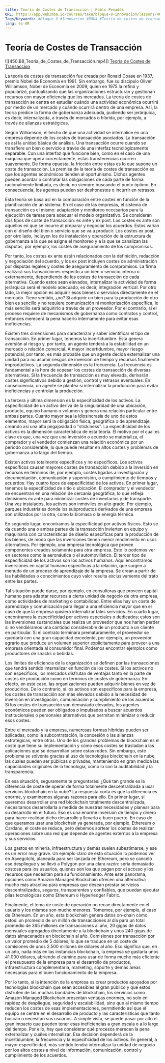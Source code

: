 ```yaml
---
title: Teoría de Costes de Transacción | Pablo Penadés
URL: https://app.web3mba.io/courses/take/bloque-8-innovacion/lessons/40237831-u4-1-teoria-de-costes-de-transaccion-pablo-penades
Tags/Keywords: #Bloque 8 #Innovacion #B8U4 #Teoria de costos de transaccion y ecosistemas #Teoria de costos de transaccion #Teoria de costos #Pablo Penadés
lang: es-AR
---
```

# Teoría de Costes de Transacción
![[450.B8_Teoría_de_Costes_de_Transacción.mp4]]
[Teoria de Costes de Transaccion](https://app.web3mba.io?wvideo=yfwxe0xc52)

La teoría de costes de transacción fue creada por Ronald Coase en 1937, premio Nobel de Economía en 1991. Sin embargo, fue su discípulo Oliver Williamson, Nobel de Economía en 2009, quien en 1975 la refinó y popularizó, puntualizando que las organizaciones estructuran y gestionan recursos con mayor eficiencia que los mercados. La teoría de costes de transacción se centra en estudiar cuándo una actividad económica ocurrirá por medio de un mercado y cuándo ocurrirá dentro de una empresa. Así, la teoría predice la forma de gobernanza adecuada, pudiendo ser jerárquica, es decir, internalizada, a través de mercados o híbrida, por ejemplo, a través de alianzas estratégicas.

Según Williamson, el hecho de que una actividad se internalice en una empresa depende de los costes de transacción asociados. La transacción es así la unidad básica de análisis. Una transacción ocurre cuando se transfiere un bien o servicio a través de una interfaz tecnológicamente separable. Con una interfaz que funcione bien, como en el caso de una máquina que opera correctamente, estas transferencias ocurren suavemente. De forma opuesta, la fricción entre estas es lo que supone un coste de transacción. La premisa de la teoría de costes de transacción es que los agentes económicos tienden al oportunismo. Dichos agentes pueden acordar o contratar las obligaciones de cada parte de forma racionalmente limitada, es decir, no siempre buscando el punto óptimo. En consecuencia, los agentes pueden ser deshonestos o incurrir en retrasos.

Esta teoría se basa así en la comparación entre costes en función de la planificación de un sistema. En el caso de las empresas, el sistema de transacción es el mismo: adaptación y monitoreo necesarios para la ejecución de tareas para adecuar el modelo organizativo. Se consideran dos tipos de coste de transacción: ex ante y ex post. Los costes ex ante son aquellos en que se incurre al preparar y negociar los acuerdos. Estos varían con el diseño del bien o servicio que se va a producir. Los costes ex post, por otro lado, incluyen los de instalación y operación de la estructura de gobernanza a la que se asigne el monitoreo y a la que se canalizan las disputas, por ejemplo, los costes de aseguramiento de los compromisos.

Por tanto, los costes ex ante están relacionados con la definición, redacción y negociación del acuerdo, y los ex post incluyen costes de administración por disputas legales y costes de aseguramiento de compromisos. La firma realizará sus transacciones respecto a un bien o servicio interna o externamente, dependiendo de los costes de transacción de cada alternativa. Cuando estos sean elevados, internalizar la actividad de forma jerárquica será el modelo adecuado, es decir, integración vertical. Por otro lado, la mejor opción es adquirir esos bienes o servicios directamente en el mercado. Tiene sentido, ¿no? Si adquirir un bien para la producción de otro bien es sencillo y no requiere comunicación ni monitorización específica, lo más sencillo será adquirirlo a través de un proveedor. Por el contrario, si el proceso requiere de mecanismos de gobernanza como contratos y control, entonces merecerá la pena hacerlo internamente para evitar esas ineficiencias.

Existen tres dimensiones para caracterizar y saber identificar el tipo de transacción. En primer lugar, tenemos la incertidumbre. Esta genera aversión al riesgo y, por tanto, un agente tenderá a la estabilidad en un mercado o relación comercial. A mayor incertidumbre, mayor riesgo potencial; por tanto, es más probable que un agente decida externalizar una unidad para no asumir riesgos de inversión de tiempo y recursos finalmente improductivos. La segunda dimensión es la frecuencia. La frecuencia es fundamental a la hora de sopesar los costes de transacción de diversas alternativas. Si la frecuencia de transacción es muy elevada, derivarán costes significativos debido a gestión, control y retrasos eventuales. En consecuencia, un agente se plantea si internalizar la producción para evitar ineficiencias y controlar la producción.

La tercera y última dimensión es la especificidad de los activos. La especificidad de un activo deriva de la singularidad de una ubicación, producto, equipo humano o volumen y genera una relación particular entre ambas partes. Cuanto mayor sea la idiosincrasia de uno de estos elementos, mayor será la obligación física, geográfica o de aprendizaje, creando así una alta pegajosidad o "stickiness". La especificidad de los activos es la dimensión característica de esta teoría. El motivo por el cual es clave es que, una vez que una inversión o acuerdo se materializa, el comprador y el vendedor comienzan una relación económica por un periodo considerable, lo que puede resultar en altos costes y problemas de gobernanza a lo largo del tiempo.

Existen activos totalmente específicos y no específicos. Los activos específicos causan mayores costes de transacción debido a la inversión en recursos en términos de, por ejemplo, costes ligados a investigación y documentación, comunicación y supervisión, o cumplimiento de tiempos y acuerdos. Hay cuatro tipos de especificidad de los activos. En primer lugar, tenemos la especificidad de sitio o ubicación. El comprador y el vendedor se encuentran en una relación de cercanía geográfica, lo que refleja decisiones ex ante para minimizar costes de inventarios y de transporte. Una vez instalados, los activos son inmóviles en alto grado. Por ejemplo, parques industriales donde los subproductos derivados de una empresa son utilizados por la otra, como la biomasa o la energía térmica.

En segundo lugar, encontramos la especificidad por activos físicos. Esto se da cuando una o ambas partes de la transacción invierten en equipo y maquinaria con características de diseño específicas para la producción de los bienes, de modo que las inversiones tienen menor rendimiento en usos alternativos. Por ejemplo, una empresa tecnológica que provee componentes creados solamente para otra empresa. Esto lo podemos ver en sectores como la aeronáutica o el automovilístico. El tercer tipo de especificidad de los activos son los activos humanos. Aquí encontramos inversiones en capital humano específicas a la relación, que surgen a menudo de un proceso de aprendizaje de la empresa. Se crean a partir de las habilidades o conocimientos cuyo valor resulta exclusivamente del trato entre las partes.

Tal situación puede darse, por ejemplo, en consultoras que proveen capital humano para adaptar recursos a cierta unidad de negocio de otra empresa, como actividades de marketing o contabilidad. Entre ellas hay un coste de aprendizaje y comunicación para llegar a una eficiencia mayor que en el caso de que la empresa quisiera internalizar tales servicios. En cuarto lugar, encontramos la especificidad por activos especiales o dedicados; estos son las inversiones sustanciales que realiza un proveedor que nos harían perder si no vendiéramos una cantidad considerable de un producto a un cliente en particular. Si el contrato terminara prematuramente, el proveedor se quedaría con una gran capacidad excedente, por ejemplo, un proveedor agrario que produce un volumen superior explícitamente para proveer a una empresa orientada al consumidor final. Podemos encontrar ejemplos como productores de snacks o bebidas.

Los límites de eficiencia de la organización se definen por las transacciones que tendrá sentido internalizar en función de los costes. Si los activos no son específicos, los mercados disfrutan de ventajas tanto en la parte de costes de producción como en términos de costes de gobernanza. En efecto, en este caso, las organizaciones pueden adquirir bienes en vez de producirlos. De lo contrario, si los activos son específicos para la empresa, los costes de transacción son más elevados debido a la necesidad de inversión en investigación, comunicación y cumplimiento de los acuerdos. Si los costes de transacción son demasiado elevados, los agentes económicos pueden ser obligados o impulsados a buscar acuerdos institucionales o personales alternativos que permitan minimizar o reducir esos costes.

Entre el mercado y la empresa, numerosas formas híbridas pueden ser aplicadas, como la subcontratación, la concesión o las alianzas estratégicas, entre otras. Uno de los grandes problemas de blockchain es el coste que tiene su implementación y cómo esos costes se trasladan a las aplicaciones que se desarrollan sobre estas redes. Sin embargo, este problema se solventa gracias al uso de tecnologías blockchain en la nube, las cuales pueden ser públicas o privadas, manteniendo en gran medida las capacidades originales de la tecnología, como lo son la auditabilidad y la transparencia.

En esa situación, seguramente te preguntarás: ¿Qué tan grande es la diferencia de coste de operar de forma totalmente descentralizada a usar servicios blockchain en la nube? La respuesta corta es que la diferencia es enorme, y examinemos algunas razones para ello. En primer lugar, si queremos desarrollar una red blockchain totalmente descentralizada, necesitamos desarrollarla a medida de nuestras necesidades y planear para su desarrollo en el futuro. Eso es una enorme inversión de tiempo y dinero para hacer realidad dicho desarrollo y llevarlo a buen puerto. En caso de que queramos usar una blockchain ya generada, por ejemplo, Ethereum o Cardano, el coste se reduce, pero debemos sortear los costes de realizar operaciones sobre una red que depende de agentes externos a la empresa y sus servicios.

Los gastos en minería, infraestructura y demás suelen subestimarse, y ese es un error muy grave. Un ejemplo claro de esta situación lo podemos ver en Aavegotchi, planeada para ser lanzada en Ethereum, pero se canceló ese despliegue y se llevó a Polygon por una clara razón: sería demasiado costosa para los usuarios, quienes son los que pagan por el acceso y los recursos que necesitan para su funcionamiento. Ante este panorama, opciones como Amazon Managed Blockchain ofrecen una alternativa mucho más atractiva para empresas que desean prestar servicios descentralizados, seguros, transparentes y confiables, que puedan ejecutar pilas tecnológicas como Ethereum o Hyperledger Fabric.

Finalmente, el tema de coste de operación no recae directamente en el usuario y los mismos son mucho menores. Tomemos, por ejemplo, el caso de Ethereum. En un año, esta blockchain genera datos on-chain como estos: un promedio de un millón de transacciones al día para un total promedio de 365 millones de transacciones al año, 20 gigas de datos mensuales agregados directamente a la blockchain y unos 240 gigas de datos almacenados en blockchain al año. Comisiones por transacción por un valor promedio de 5 dólares, lo que se traduce en un coste de comisiones de unos 2.500 millones de dólares al año. Eso significa que, en un año, nada más en las instancias blockchain, la empresa se gastaría unos 41.000 dólares, abriendo el camino para usar de forma mucho más eficiente el presupuesto de la empresa para el desarrollo de productos, infraestructura complementaria, marketing, soporte y demás áreas necesarias para el buen funcionamiento de la empresa.

Por lo tanto, si la intención de la empresa es crear productos apoyados por tecnologías blockchain que sean accesibles al gran público y que estos disfruten de las muchas bondades de blockchain, los servicios como Amazon Managed Blockchain presentan ventajas enormes, no solo en rapidez de despliegue, seguridad y escalabilidad, sino que al mismo tiempo reducen los costes de esas implementaciones, permitiendo así que el equipo se centre en el desarrollo de producto y las características que tanto buscan o necesitan sus usuarios. A simple vista, se puede pasar por alto el gran impacto que pueden tener esas ineficiencias a gran escala o a lo largo del tiempo. Por ello, hay que considerar qué procesos merecen la pena externalizar y cuáles internalizar. Esa decisión dependerá de la incertidumbre, la frecuencia y la especificidad de los activos. En general, a mayor especificidad, más sentido tendrá internalizar la unidad de negocio por los altos costes a nivel de información, comunicación, control y cumplimiento de los acuerdos.